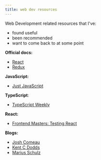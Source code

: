 ```yaml
---
title: web dev resources
---
```


Web Development related resources that I've:
- found useful
- been recommended
- want to come back to at some point

**Official docs:**

- [React](https://reactjs.org/docs/getting-started.html)
- [Redux](https://redux.js.org/understanding/thinking-in-redux/motivation)

**JavaScript:**

- [Just JavaScript](https://justjavascript.com/)

**TypeScript**:

- [TypeScript Weekly](https://typescript-weekly.com/)

**React:**

- [Frontend Masters: Testing React](https://frontendmasters.com/courses/testing-react/)


**Blogs:**

- [Josh Comeau]([https://www.joshwcomeau.com/](https://www.joshwcomeau.com/))
- [Kent C Dodds]([https://kentcdodds.com/](https://kentcdodds.com/))
- [Marius Schulz](https://mariusschulz.com)

